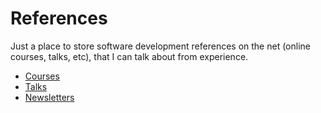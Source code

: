 # References

Just a place to store software development references on the net (online courses, talks, etc), that I can talk about from experience.

  * [Courses](https://github.com/ianribas/references/blob/master/courses.md)
  * [Talks](https://github.com/ianribas/references/blob/master/talks.md)
  * [Newsletters](https://github.com/ianribas/references/blob/master/newsletters.md)
